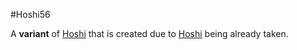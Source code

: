 #Hoshi56



A **variant** of [Hoshi](/wiki/Hoshi) that is created due to [Hoshi](/wiki/Hoshi) being already taken.
